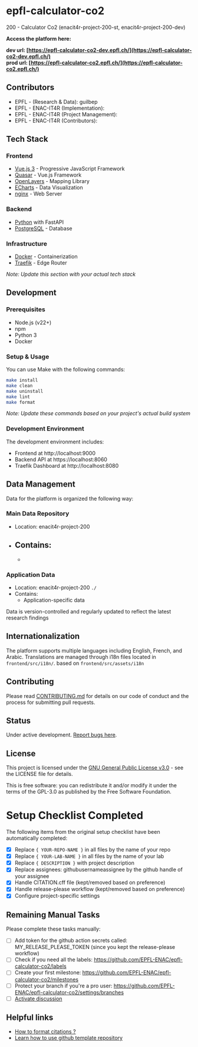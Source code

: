 # epfl-calculator-co2

200 - Calculator Co2 (enacit4r-project-200-st, enacit4r-project-200-dev)

**Access the platform here:**

**dev url: [https://epfl-calculator-co2-dev.epfl.ch/](https://epfl-calculator-co2-dev.epfl.ch/)**  
**prod url: [https://epfl-calculator-co2.epfl.ch/](https://epfl-calculator-co2.epfl.ch/)**

## Contributors

- EPFL - (Research & Data): guilbep
- EPFL - ENAC-IT4R (Implementation):
- EPFL - ENAC-IT4R (Project Management):
- EPFL - ENAC-IT4R (Contributors):

## Tech Stack

### Frontend

- [Vue.js 3](https://vuejs.org/) - Progressive JavaScript Framework
- [Quasar](https://quasar.dev/) - Vue.js Framework
- [OpenLayers](https://openlayers.org/) - Mapping Library
- [ECharts](https://echarts.apache.org/) - Data Visualization
- [nginx](https://nginx.org/) - Web Server

### Backend

- [Python](https://www.python.org/) with FastAPI
- [PostgreSQL](https://www.postgresql.org/) - Database

### Infrastructure

- [Docker](https://www.docker.com/) - Containerization
- [Traefik](https://traefik.io/) - Edge Router

_Note: Update this section with your actual tech stack_

## Development

### Prerequisites

- Node.js (v22+)
- npm
- Python 3
- Docker

### Setup & Usage

You can use Make with the following commands:

```bash
make install
make clean
make uninstall
make lint
make format
```

_Note: Update these commands based on your project's actual build system_

### Development Environment

The development environment includes:

- Frontend at http://localhost:9000
- Backend API at https://localhost:8060
- Traefik Dashboard at http://localhost:8080

## Data Management

Data for the platform is organized the following way:

### Main Data Repository

- Location: enacit4r-project-200
- ## Contains:
  -

### Application Data

- Location: enacit4r-project-200 `./`
- Contains:
  - Application-specific data

Data is version-controlled and regularly updated to reflect the latest research findings

## Internationalization

The platform supports multiple languages including English, French, and Arabic. Translations are managed through i18n files located in `frontend/src/i18n/`. based on `frontend/src/assets/i18n`

## Contributing

Please read [CONTRIBUTING.md](CONTRIBUTING.md) for details on our code of conduct and the process for submitting pull requests.

## Status

Under active development. [Report bugs here](https://github.com/EPFL-ENAC/epfl-calculator-co2/issues).

## License

This project is licensed under the [GNU General Public License v3.0](LICENSE) - see the LICENSE file for details.

This is free software: you can redistribute it and/or modify it under the terms of the GPL-3.0 as published by the Free Software Foundation.

# Setup Checklist Completed

The following items from the original setup checklist have been automatically completed:

- [x] Replace `{ YOUR-REPO-NAME }` in all files by the name of your repo
- [x] Replace `{ YOUR-LAB-NAME }` in all files by the name of your lab
- [x] Replace `{ DESCRIPTION }` with project description
- [x] Replace assignees: githubusernameassignee by the github handle of your assignee
- [x] Handle CITATION.cff file (kept/removed based on preference)
- [x] Handle release-please workflow (kept/removed based on preference)
- [x] Configure project-specific settings

## Remaining Manual Tasks

Please complete these tasks manually:

- [ ] Add token for the github action secrets called: MY_RELEASE_PLEASE_TOKEN (since you kept the release-please workflow)
- [ ] Check if you need all the labels: https://github.com/EPFL-ENAC/epfl-calculator-co2/labels
- [ ] Create your first milestone: https://github.com/EPFL-ENAC/epfl-calculator-co2/milestones
- [ ] Protect your branch if you're a pro user: https://github.com/EPFL-ENAC/epfl-calculator-co2/settings/branches
- [ ] [Activate discussion](https://github.com/EPFL-ENAC/epfl-calculator-co2/settings)

## Helpful links

- [How to format citations ?](https://docs.github.com/en/repositories/managing-your-repositorys-settings-and-features/customizing-your-repository/about-citation-files)
- [Learn how to use github template repository](https://docs.github.com/en/repositories/creating-and-managing-repositories/creating-a-repository-from-a-template)
